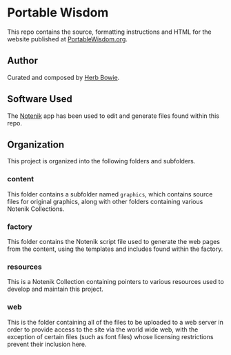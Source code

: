 Portable Wisdom
===============

This repo contains the source, formatting instructions and HTML for the website published at [PortableWisdom.org](https://portablewisdom.org). 

Author
------

Curated and composed by [Herb Bowie](https://hbowie.net/about.html).

Software Used
-------------

The [Notenik](https://notenik.app) app has been used to edit and generate files found within this repo. 

Organization
------------

This project is organized into the following folders and subfolders. 

### content

This folder contains a subfolder named `graphics`, which contains source files for original graphics, along with other folders containing various Notenik Collections. 

### factory

This folder contains the Notenik script file used to generate the web pages from the content, using the templates and includes found within the factory. 

### resources

This is a Notenik Collection containing pointers to various resources used to develop and maintain this project. 

### web

This is the folder containing all of the files to be uploaded to a web server in order to provide access to the site via the world wide web, with the exception of certain files (such as font files) whose licensing restrictions prevent their inclusion here. 


